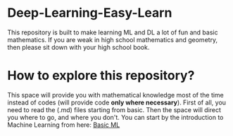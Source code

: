 # Deep-Learning-Easy-Learn
This repository is built to make learning ML and DL a lot of fun and basic mathematics. If you are weak in high school mathematics and geometry, then please sit down with your high school book. 
# How to explore this repository?
This space will provide you with mathematical knowledge most of the time instead of codes (will provide code **only where necessary**). First of all, you need to read the (.md) files starting from basic. Then the space will direct you where to go, and where you don't.
You can start by the introduction to Machine Learning from here: [Basic ML](https://github.com/Nasim-Ahmed71/Deep-Learning-Easy-Learn/blob/main/Introduction%20to%20ML/1.Basic%20ML/1.1.Basic_ML.md)

